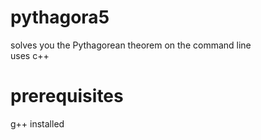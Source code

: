 # pythagora5
solves you the Pythagorean theorem on the command line   
uses c++
# prerequisites
g++ installed
